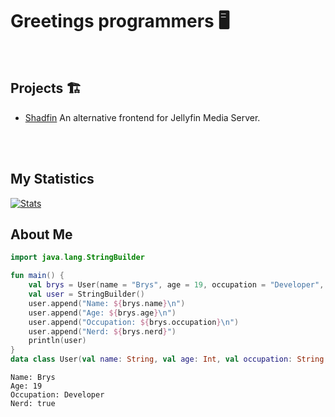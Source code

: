 # Greetings programmers 🖥️
<br />

## Projects 🏗️
- [Shadfin](https://github.com/shadfin) An alternative frontend for Jellyfin Media Server.
<br />
<br />

## My Statistics
[![Stats](https://github-readme-stats.vercel.app/api?username=brys0&theme=tokyonight)](https://github.com/brys0/github-readme-stats)

## About Me

```kotlin
import java.lang.StringBuilder

fun main() {
    val brys = User(name = "Brys", age = 19, occupation = "Developer", nerd = true)
    val user = StringBuilder()
    user.append("Name: ${brys.name}\n")
    user.append("Age: ${brys.age}\n")
    user.append("Occupation: ${brys.occupation}\n")
    user.append("Nerd: ${brys.nerd}")
    println(user)
}
data class User(val name: String, val age: Int, val occupation: String, val nerd: Boolean)
```

```log
Name: Brys
Age: 19
Occupation: Developer
Nerd: true
```

